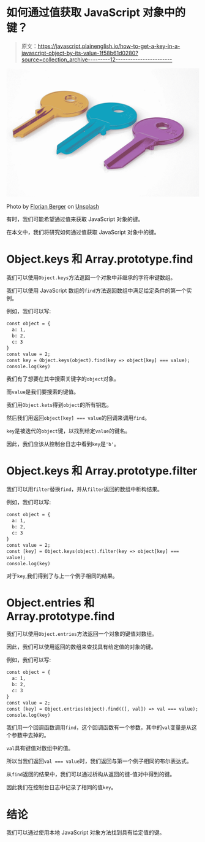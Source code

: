 # 如何通过值获取 JavaScript 对象中的键？

> 原文：<https://javascript.plainenglish.io/how-to-get-a-key-in-a-javascript-object-by-its-value-1f58b61d0280?source=collection_archive---------12----------------------->

![](img/182bea69b8ebcbaec026c6d4387e10e0.png)

Photo by [Florian Berger](https://unsplash.com/@bergerteam?utm_source=medium&utm_medium=referral) on [Unsplash](https://unsplash.com?utm_source=medium&utm_medium=referral)

有时，我们可能希望通过值来获取 JavaScript 对象的键。

在本文中，我们将研究如何通过值获取 JavaScript 对象中的键。

# Object.keys 和 Array.prototype.find

我们可以使用`Object.keys`方法返回一个对象中非继承的字符串键数组。

我们可以使用 JavaScript 数组的`find`方法返回数组中满足给定条件的第一个实例。

例如，我们可以写:

```
const object = {
  a: 1,
  b: 2,
  c: 3
}
const value = 2;
const key = Object.keys(object).find(key => object[key] === value);
console.log(key)
```

我们有了想要在其中搜索关键字的`object`对象。

而`value`是我们要搜索的键值。

我们用`Object.kets`得到`object`的所有钥匙。

然后我们用返回`object[key] === value`的回调来调用`find`。

`key`是被迭代的`object`键，以找到给定`value`的键名。

因此，我们应该从控制台日志中看到`key`是`'b'`。

# Object.keys 和 Array.prototype.filter

我们可以用`filter`替换`find`，并从`filter`返回的数组中析构结果。

例如，我们可以写:

```
const object = {
  a: 1,
  b: 2,
  c: 3
}
const value = 2;
const [key] = Object.keys(object).filter(key => object[key] === value);
console.log(key)
```

对于`key`,我们得到了与上一个例子相同的结果。

# Object.entries 和 Array.prototype.find

我们可以使用`Object.entries`方法返回一个对象的键值对数组。

因此，我们可以使用返回的数组来查找具有给定值的对象的键。

例如，我们可以写:

```
const object = {
  a: 1,
  b: 2,
  c: 3
}
const value = 2;
const [key] = Object.entries(object).find(([, val]) => val === value);
console.log(key)
```

我们用一个回调函数调用`find`，这个回调函数有一个参数，其中的`val`变量是从这个参数中去掉的。

`val`具有键值对数组中的值。

所以当我们返回`val === value`时，我们返回与第一个例子相同的布尔表达式。

从`find`返回的结果中，我们可以通过析构从返回的键-值对中得到的键。

因此我们在控制台日志中记录了相同的值`key`。

# 结论

我们可以通过使用本地 JavaScript 对象方法找到具有给定值的键。